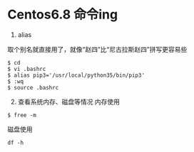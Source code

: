 # Centos6.8 命令ing

1. alias 

取个别名就直接用了，就像“赵四”比“尼古拉斯赵四”拼写更容易些
```
$ cd 
$ vi .bashrc
$ alias pip3='/usr/local/python35/bin/pip3'
$ :wq
$ source .bashrc
```
2. 查看系统内存、磁盘等情况
内存使用
```
$ free -m
```
磁盘使用
```
df -h
```
